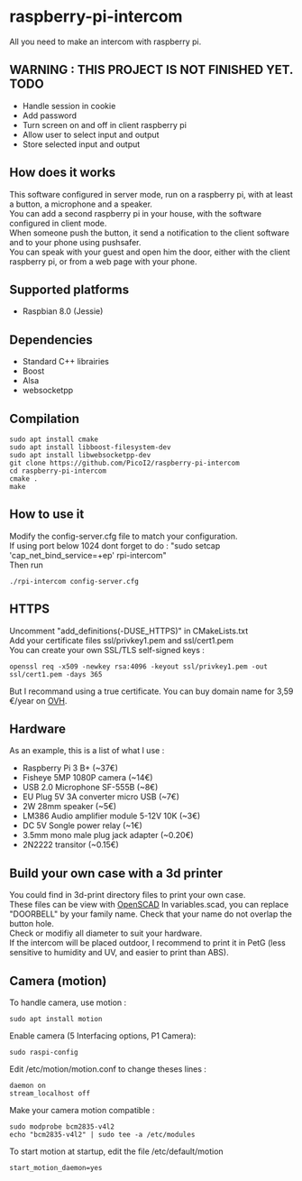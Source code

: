 # raspberry-pi-intercom
All you need to make an intercom with raspberry pi.

WARNING : THIS PROJECT IS NOT FINISHED YET.
TODO
---------
- Handle session in cookie
- Add password
- Turn screen on and off in client raspberry pi
- Allow user to select input and output
- Store selected input and output

How does it works
---------
This software configured in server mode, run on a raspberry pi, with at least a button, a microphone and a speaker.<br>
You can add a second raspberry pi in your house, with the software configured in client mode.<br>
When someone push the button, it send a notification to the client software and to your phone using pushsafer.<br>
You can speak with your guest and open him the door, either with the client raspberry pi, or from a web page with your phone.

Supported platforms
---------
- Raspbian 8.0 (Jessie)

Dependencies
---------
- Standard C++ librairies
- Boost
- Alsa
- websocketpp

Compilation
---------
```Shell
sudo apt install cmake
sudo apt install libboost-filesystem-dev
sudo apt install libwebsocketpp-dev
git clone https://github.com/PicoI2/raspberry-pi-intercom
cd raspberry-pi-intercom
cmake .
make
```

How to use it
---------
Modify the config-server.cfg file to match your configuration.<br>
If using port below 1024 dont forget to do : "sudo setcap 'cap_net_bind_service=+ep' rpi-intercom"<br>
Then run
```Shell
./rpi-intercom config-server.cfg
```

HTTPS
---------
Uncomment "add_definitions(-DUSE_HTTPS)" in CMakeLists.txt<br>
Add your certificate files ssl/privkey1.pem and ssl/cert1.pem<br>
You can create your own SSL/TLS self-signed keys :<br>
```Shell
openssl req -x509 -newkey rsa:4096 -keyout ssl/privkey1.pem -out ssl/cert1.pem -days 365
```
But I recommand using a true certificate. You can buy domain name for 3,59 €/year on <a href="https://www.ovh.com/fr/domaines/dotovh.xml">OVH</a>.

Hardware
---------
As an example, this is a list of what I use :
- Raspberry Pi 3 B+ (~37€)
- Fisheye 5MP 1080P camera (~14€)
- USB 2.0 Microphone SF-555B (~8€)
- EU Plug 5V 3A converter micro USB (~7€)
- 2W 28mm speaker (~5€)
- LM386 Audio amplifier module 5-12V 10K (~3€)
- DC 5V Songle power relay (~1€)
- 3.5mm mono male plug jack adapter (~0.20€)
- 2N2222 transitor (~0.15€)


Build your own case with a 3d printer
---------
You could find in 3d-print directory files to print your own case.<br>
These files can be view with <a href="http://www.openscad.org/">OpenSCAD</a>
In variables.scad, you can replace "DOORBELL" by your family name. Check that your name do not overlap the button hole.<br>
Check or modifiy all diameter to suit your hardware.<br>
If the intercom will be placed outdoor, I recommend to print it in PetG (less sensitive to humidity and UV, and easier to print than ABS).

Camera (motion)
---------
To handle camera, use motion :
```Shell
sudo apt install motion
```
Enable camera (5 Interfacing options, P1 Camera):
```Shell
sudo raspi-config
```
Edit /etc/motion/motion.conf to change theses lines :
```Shell
daemon on
stream_localhost off
```

Make your camera motion compatible :
```Shell
sudo modprobe bcm2835-v4l2
echo "bcm2835-v4l2" | sudo tee -a /etc/modules
```

To start motion at startup, edit the file /etc/default/motion
```Shell
start_motion_daemon=yes
```

